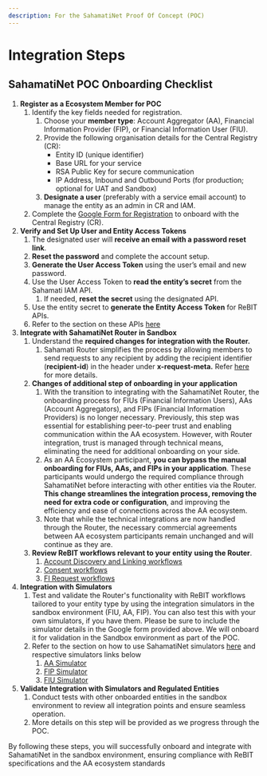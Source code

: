 ```yaml
---
description: For the SahamatiNet Proof Of Concept (POC)
---
```


# Integration Steps

## SahamatiNet POC Onboarding Checklist

1. **Register as a Ecosystem Member for POC**&#x20;
   1. Identify the key fields needed for registration.
      1. Choose your **member type**: Account Aggregator (AA), Financial Information Provider (FIP), or Financial Information User (FIU).
      2. Provide the following organisation details for the Central Registry (CR):
         * Entity ID (unique identifier)
         * Base URL for your service
         * RSA Public Key for secure communication
         * IP Address, Inbound and Outbound Ports (for production; optional for UAT and Sandbox)
      3. **Designate a user** (preferably with a service email account) to manage the entity as an admin in CR and IAM.
   2. Complete the [Google Form for Registration](https://forms.gle/JKPSivKt36P4iH3a7) to onboard with the Central Registry (CR).&#x20;
2. **Verify and Set Up User and Entity Access Tokens**&#x20;
   1. The designated user will **receive an email with a password reset link**.
   2. **Reset the password** and complete the account setup.
   3. **Generate the User Access Token** using the user’s email and new password.
   4. Use the User Access Token to **read the entity’s secret** from the Sahamati IAM API.
      1. If needed, **reset the secret** using the designated API.
   5. Use the entity secret to **generate the Entity Access Token** for ReBIT APIs.
   6. Refer to the section on these APIs [here](iam-apis.md)&#x20;
3. **Integrate with SahamatiNet Router in Sandbox**
   1. Understand the **required changes for integration with the Router.**
      1. Sahamati Router simplifies the process by allowing members to send requests to any recipient by adding the recipient identifier (**recipient-id**) in the header under **x-request-meta.** Refer [here](integration-with-router/) for more details.
   2. **Changes of additional step of onboarding in your application**
      1. With the transition to integrating with the SahamatiNet Router, the onboarding process for FIUs (Financial Information Users), AAs (Account Aggregators), and FIPs (Financial Information Providers) is no longer necessary. Previously, this step was essential for establishing peer-to-peer trust and enabling communication within the AA ecosystem. However, with Router integration, trust is managed through technical means, eliminating the need for additional onboarding on your side. &#x20;
      2. As an AA Ecosystem participant, **you can bypass the manual onboarding for FIUs, AAs, and FIPs in your application**. These participants would undergo the required compliance through SahamatiNet before interacting with other entities via the Router. **This change streamlines the integration process, removing the need for extra code or configuration**, and improving the efficiency and ease of connections across the AA ecosystem.&#x20;
      3. Note that while the technical integrations are now handled through the Router, the necessary commercial agreements between AA ecosystem participants remain unchanged and will continue as they are.
   3. **Review ReBIT workflows relevant to your entity** **using the Router**.&#x20;
      1. [Account Discovery and Linking workflows](rebit-workflows-using-router/account-discovery-and-linking.md)
      2. [Consent workflows ](rebit-workflows-using-router/consent-workflow.md)
      3. [FI Request workflows](rebit-workflows-using-router/fi-request-workflow.md)
4. **Integration with Simulators** &#x20;
   1. Test and validate the Router's functionality with ReBIT workflows tailored to your entity type by using the integration simulators in the sandbox environment (FIU, AA, FIP). You can also test this with your own simulators, if you have them. Please be sure to include the simulator details in the Google form provided above. We will onboard it for validation in the Sandbox environment as part of the POC.
   2. Refer to the section on how to use SahamatiNet simulators [here](https://app.gitbook.com/o/CcobtOsQAdIoa87kTGdF/s/fY7u471KMiCJqdTaYVzZ/~/changes/100/sahamatinet-poc/sahamatinet/testing-with-simulators) and respective simulators links below&#x20;
      1. [AA Simulator](../integration-with-simulators/aa-simulator.md)
      2. [FIP Simulator](../integration-with-simulators/fip-simulator.md)
      3. [FIU Simulator](../integration-with-simulators/fiu-simulator.md)
5. **Validate Integration with Simulators and Regulated Entities**&#x20;
   1. Conduct tests with other onboarded entities in the sandbox environment to review all integration points and ensure seamless operation.
   2. More details on this step will be provided as we progress through the POC.

By following these steps, you will successfully onboard and integrate with SahamatiNet in the sandbox environment, ensuring compliance with ReBIT specifications and the AA ecosystem standards
